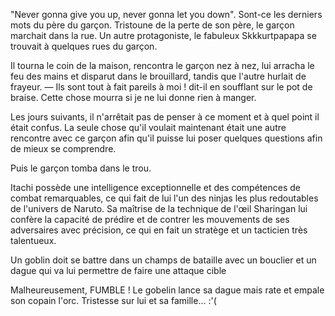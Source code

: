 
"Never gonna give you up, never gonna let you down". Sont-ce les derniers mots du père du garçon. Tristoune de la perte de son père, le garçon marchait dans la rue. Un autre protagoniste, le fabuleux Skkkurtpapapa se trouvait à quelques rues du garçon. 

Il tourna le coin de la maison, rencontra le garçon nez à nez, lui arracha le feu des mains et disparut dans le brouillard, tandis que l'autre hurlait de frayeur. — Ils sont tout à fait pareils à moi ! dit-il en soufflant sur le pot de braise. Cette chose mourra si je ne lui donne rien à manger.

Les jours suivants, il n'arrêtait pas de penser à ce moment et à quel point il était confus. La seule chose qu'il voulait maintenant était une autre rencontre avec ce garçon afin qu'il puisse lui poser quelques questions afin de mieux se comprendre.

Puis le garçon tomba dans le trou.

Itachi possède une intelligence exceptionnelle et des compétences de combat remarquables, ce qui fait de lui l'un des ninjas les plus redoutables de l'univers de Naruto. Sa maîtrise de la technique de l'œil Sharingan lui confère la capacité de prédire et de contrer les mouvements de ses adversaires avec précision, ce qui en fait un stratège et un tacticien très talentueux.

Un goblin doit se battre dans un champs de bataille avec un bouclier et un dague qui va lui permettre  de faire une attaque cible

Malheureusement, FUMBLE ! Le gobelin lance sa dague mais rate et empale son copain l'orc. Tristesse sur lui et sa famille... :'(
